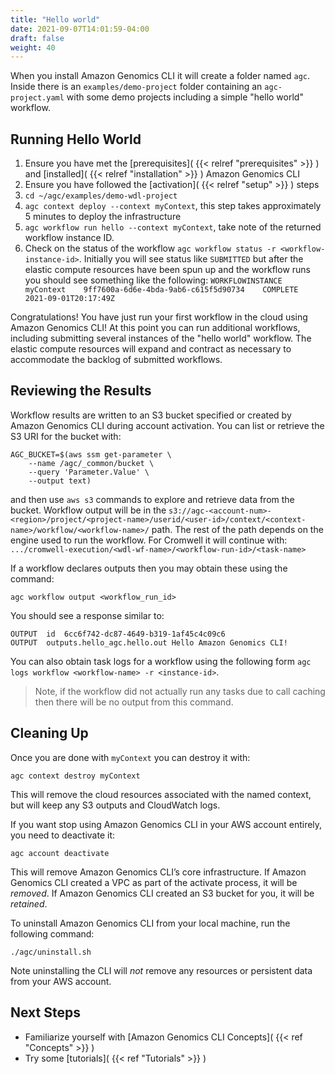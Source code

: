 ```yaml
---
title: "Hello world"
date: 2021-09-07T14:01:59-04:00
draft: false
weight: 40
---
```


When you install Amazon Genomics CLI it will create a folder named `agc`. Inside there is an `examples/demo-project` folder containing an `agc-project.yaml`
with some demo projects including a simple "hello world" workflow.

## Running Hello World

1. Ensure you have met the [prerequisites]( {{< relref "prerequisites" >}} ) and [installed]( {{< relref "installation" >}} ) Amazon Genomics CLI
2. Ensure you have followed the [activation]( {{< relref "setup" >}} ) steps
3. `cd ~/agc/examples/demo-wdl-project`
4. `agc context deploy --context myContext`, this step takes approximately 5 minutes to deploy the infrastructure
5. `agc workflow run hello --context myContext`, take note of the returned workflow instance ID.
6. Check on the status of the workflow `agc workflow status -r <workflow-instance-id>`. Initially you will see status like `SUBMITTED` but after the elastic compute resources have been spun up and the workflow runs you should see something like the following: `WORKFLOWINSTANCE    myContext    9ff7600a-6d6e-4bda-9ab6-c615f5d90734    COMPLETE    2021-09-01T20:17:49Z`

Congratulations! You have just run your first workflow in the cloud using Amazon Genomics CLI! At this point you can run additional workflows, including submitting several instances of the "hello world" workflow.
The elastic compute resources will expand and contract as necessary to accommodate the backlog of submitted workflows.

## Reviewing the Results

Workflow results are written to an S3 bucket specified or created by Amazon Genomics CLI during account activation. 
You can list or retrieve the S3 URI for the bucket with:

```shell
AGC_BUCKET=$(aws ssm get-parameter \
    --name /agc/_common/bucket \
    --query 'Parameter.Value' \
    --output text)
```

and then use `aws s3` commands to explore and retrieve data from the bucket. Workflow output will be in the 
`s3://agc-<account-num>-<region>/project/<project-name>/userid/<user-id>/context/<context-name>/workflow/<workflow-name>/`
path. The rest of the path depends on the engine used to run the workflow. For Cromwell it will continue with:
`.../cromwell-execution/<wdl-wf-name>/<workflow-run-id>/<task-name>`

If a workflow declares outputs then you may obtain these using the command:

```shell
agc workflow output <workflow_run_id>
```

You should see a response similar to:

```shell
OUTPUT	id	6cc6f742-dc87-4649-b319-1af45c4c09c6
OUTPUT	outputs.hello_agc.hello.out	Hello Amazon Genomics CLI!
```

You can also obtain task logs for a workflow using the following form `agc logs workflow <workflow-name> -r <instance-id>`.
>Note, if the workflow did not actually run any tasks due to call caching then there will be no output from this command.

## Cleaning Up

Once you are done with `myContext` you can destroy it with:

```shell
agc context destroy myContext
```

This will remove the cloud resources associated with the named context, but will keep any S3 outputs and CloudWatch logs.

If you want stop using Amazon Genomics CLI in your AWS account entirely, you need to deactivate it:

```shell
agc account deactivate
```

This will remove Amazon Genomics CLI’s core infrastructure. If Amazon Genomics CLI created a VPC as part of the activate process, it will be *removed*. If Amazon Genomics CLI created an S3 bucket for you, it will be *retained*.

To uninstall Amazon Genomics CLI from your local machine, run the following command:

```shell
./agc/uninstall.sh

```

Note uninstalling the CLI will *not* remove any resources or persistent data from your AWS account.

## Next Steps

* Familiarize yourself with [Amazon Genomics CLI Concepts]( {{< ref "Concepts" >}} )
* Try some [tutorials]( {{< ref "Tutorials" >}} )
